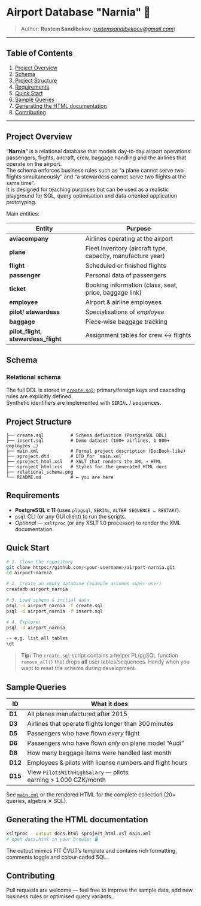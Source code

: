 # Airport Database "Narnia" 🛫

> Author: **Rustem Sandibekov** ([*rustemsandibekoov@gmail.com*](mailto\:rustemsandibekoov@gmail.com))

---

## Table of Contents

1. [Project Overview](#project-overview)
2. [Schema](#schema)
3. [Project Structure](#project-structure)
4. [Requirements](#requirements)
5. [Quick Start](#quick-start)
6. [Sample Queries](#sample-queries)
7. [Generating the HTML documentation](#generating-the-html-documentation)
8. [Contributing](#contributing)

---

## Project Overview

“**Narnia**” is a relational database that models day‑to‑day airport operations: passengers, flights, aircraft, crew, baggage handling and the airlines that operate on the airport.\
The schema enforces business rules such as “a plane cannot serve two flights simultaneously” and “a stewardess cannot serve two flights at the same time”.\
It is designed for teaching purposes but can be used as a realistic playground for SQL, query optimisation and data‑oriented application prototyping.

Main entities:

| Entity                                    | Purpose                                                     |
| ----------------------------------------- | ----------------------------------------------------------- |
| **aviacompany**                           | Airlines operating at the airport                           |
| **plane**                                 | Fleet inventory (aircraft type, capacity, manufacture year) |
| **flight**                                | Scheduled or finished flights                               |
| **passenger**                             | Personal data of passengers                                 |
| **ticket**                                | Booking information (class, seat, price, baggage link)      |
| **employee**                              | Airport & airline employees                                 |
| **pilot**/ **stewardess**                 | Specialisations of *employee*                               |
| **baggage**                               | Piece‑wise baggage tracking                                 |
| **pilot\_flight**, **stewardess\_flight** | Assignment tables for crew ↔ flights                        |

## Schema

### Relational schema







The full DDL is stored in [`create.sql`](./create.sql); primary/foreign keys and cascading rules are explicitly defined.\
Synthetic identifiers are implemented with `SERIAL` / sequences.

## Project Structure

```
├── create.sql          # Schema definition (PostgreSQL DDL)
├── insert.sql          # Demo dataset (100+ airlines, 1 000+ employees …)
├── main.xml            # Formal project description (DocBook‑like)
├── sproject.dtd        # DTD for `main.xml`
├── sproject_html.xsl   # XSLT that renders the XML → HTML
├── sproject_html.css   # Styles for the generated HTML docs
├── relational_schema.png
└── README.md           # ← you are here
```

## Requirements

- **PostgreSQL ≥ 11** (uses `plpgsql`, `SERIAL`, `ALTER SEQUENCE … RESTART`).
- `psql` CLI (or any GUI client) to run the scripts.
- *Optional* — `xsltproc` (or any XSLT 1.0 processor) to render the XML documentation.

## Quick Start

```bash
# 1. Clone the repository
git clone https://github.com/<your‑username>/airport‑narnia.git
cd airport‑narnia

# 2. Create an empty database (example assumes super‑user)
createdb airport_narnia

# 3. Load schema & initial data
psql -d airport_narnia -f create.sql
psql -d airport_narnia -f insert.sql

# 4. Explore!
psql -d airport_narnia

-- e.g. list all tables
\dt
```

> **Tip:** The `create.sql` script contains a helper PL/pgSQL function `remove_all()` that drops **all** user tables/sequences.  Handy when you want to reset the schema during development.

## Sample Queries

| ID      | What it does                                                   |
| ------- | -------------------------------------------------------------- |
| **D1**  | All planes manufactured after 2015                             |
| **D3**  | Airlines that operate flights longer than 300 minutes          |
| **D5**  | Passengers who have flown *every* flight                       |
| **D6**  | Passengers who have flown *only* on plane model “Audi”         |
| **D8**  | How many baggage items were handled last month                 |
| **D12** | Employees & pilots with license numbers and flight hours       |
| **D15** | View `PilotsWithHighSalary` — pilots earning > 1 000 CZK/month |

See [`main.xml`](./main.xml) or the rendered HTML for the complete collection (20+ queries, algebra ✕ SQL).

## Generating the HTML documentation

```bash
xsltproc --output docs.html sproject_html.xsl main.xml
# open docs.html in your browser 🖥️
```

The output mimics FIT ČVUT’s template and contains rich formatting, comments toggle and colour‑coded SQL.

## Contributing

Pull requests are welcome — feel free to improve the sample data, add new business rules or optimised query variants.

